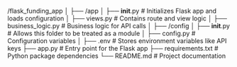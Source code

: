 /flask_funding_app
│
├── /app
│   ├── __init__.py         # Initializes Flask app and loads configuration
│   ├── views.py            # Contains route and view logic
│   ├── business_logic.py   # Business logic for API calls
│
├── /config
│   ├── __init__.py         # Allows this folder to be treated as a module
│   ├── config.py           # Configuration variables
│
├── .env                    # Stores environment variables like API keys
├── app.py                  # Entry point for the Flask app
├── requirements.txt        # Python package dependencies
└── README.md               # Project documentation
